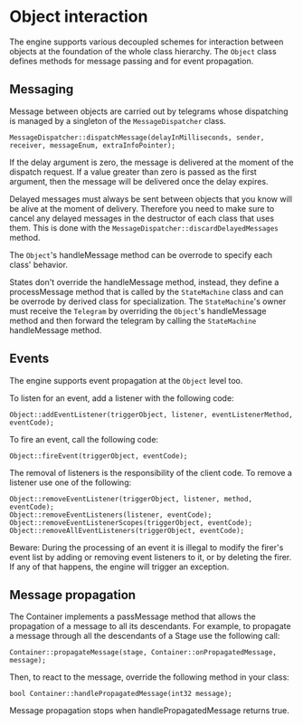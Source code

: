 Object interaction
==================

The engine supports various decoupled schemes for interaction between objects at the foundation of the whole class hierarchy.
The `Object` class defines methods for message passing and for event propagation.


Messaging
---------

Message between objects are carried out by telegrams whose dispatching is managed by a singleton of the `MessageDispatcher` class.

	MessageDispatcher::dispatchMessage(delayInMilliseconds, sender, receiver, messageEnum, extraInfoPointer);
	
If the delay argument is zero, the message is delivered at the moment of the dispatch request. If a value greater than zero is passed as the first argument, then the message will be delivered once the delay expires.

Delayed messages must always be sent between objects that you know will be alive at the moment of delivery. Therefore you need to make sure to cancel any delayed messages in the destructor of each class that uses them. This is done with the `MessageDispatcher::discardDelayedMessages` method.

The `Object`'s handleMessage method can be overrode to specify each class' behavior.

States don't override the handleMessage method, instead, they define a processMessage method that is called by the `StateMachine` class and can be overrode by derived class for specialization. The `StateMachine`'s owner must receive the `Telegram` by overriding the `Object`'s handleMessage method and then forward the telegram by calling the `StateMachine` handleMessage method.  


Events
------

The engine supports event propagation at the `Object` level too.

To listen for an event, add a listener with the following code:

	Object::addEventListener(triggerObject, listener, eventListenerMethod, eventCode);

To fire an event, call the following code:

	Object::fireEvent(triggerObject, eventCode);
	
The removal of listeners is the responsibility of the client code. To remove a listener use one of the following:

	Object::removeEventListener(triggerObject, listener, method, eventCode);
	Object::removeEventListeners(listener, eventCode);
	Object::removeEventListenerScopes(triggerObject, eventCode);
	Object::removeAllEventListeners(triggerObject, eventCode);

Beware: During the processing of an event it is illegal to modify the firer's event list by adding or removing event listeners to it, or by deleting the firer. If any of that happens, the engine will trigger an exception.


Message propagation
-------------------

The Container implements a passMessage method that allows the propagation of a message to all its descendants. For example, to propagate a message through all the descendants of a Stage use the following call:

	Container::propagateMessage(stage, Container::onPropagatedMessage, message);
 
Then, to react to the message, override the following method in your class:

	bool Container::handlePropagatedMessage(int32 message);

Message propagation stops when handlePropagatedMessage returns true.
